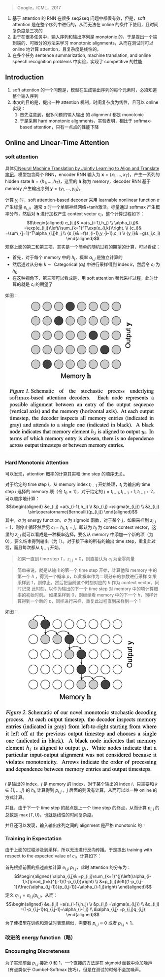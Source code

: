 > Google，ICML，2017

1. 基于 attention 的 RNN 在很多 seq2seq 问题中都很有效，但是，soft attention 是在整个序列中进行的，从而无法在 online 的条件下使用，且时间复杂度是三次的
2. 由于在很多任务中，输入序列和输出序列是 monotonic 的，于是提出一个端到端的、可微分的方法来学习 monotonic alignments，从而在测试时可以 online 地计算 attention，且复杂度是线性的。
3. 在多个任务 sentence summarization, machine translation, and online speech recognition problems 中实验，实现了 competitive 的性能

## Introduction

1. soft attention 的一个问题是，模型在生成输出序列的每个元素时，必须知道整个输入序列
2. 本文的目的是，提出一种 attention 机制，时间复杂度为线性，且可以 online 实现：
	1. 首先注意到，很多问题的输入输出 的 alignment 都是 monotonic 
	2. 于是采用 hard monotonic alignments，实验表明，相比于 softmax-based attention，只有一点点的性能下降

## Online and Linear-Time Attention

### soft attention

具体见[Neural Machine Translation by Jointly Learning to Align and Translate 笔记](Neural%20Machine%20Translation%20by%20Jointly%20Learning%20to%20Align%20and%20Translate%20笔记.md)，模型包含两个 RNN，encoder RNN 输入为 $\mathbf{x}=\left\{x_1, \ldots, x_T\right\}$，产生一系列的 hidden state $\mathbf{h}=\left\{h_1, \ldots, h_T\right\}$，这里的 $\mathbf{h}$ 称为 memory，decoder RNN 基于 memory 产生输出序列 $\mathbf{y}=\left\{y_1, \ldots, y_U\right\}$。

计算 $y_i$ 时，soft attention-based decoder 采用 learnable nonlinear function $a$ 产生标量 $e_{i,j}$，通常 $a$ 时一个单层神经网络+tanh激活。标量通过 softmax 产生概率分布，然后对 $\mathbf{h}$ 进行加权产生 context vector $c_i$，整个计算过程如下：
$$\begin{aligned}
e_{i,j}& =a(s_{i-1},h_j)  \\
\alpha_{i,j}& =\exp(e_{i,j})\left/\sum_{k=1}^T\exp(e_{i,k})\right.  \\
{c_i}& =\sum_{j=1}^T\alpha_{i,j}h_j  \\
{s_i}& =f(s_{i-1},y_{i-1},c_i)  \\
{y_i}& =g(s_i,c_i) 
\end{aligned}$$
观察上面的第二和第三项，其实是一个简单的随机过程的期望的计算，可以看成：
+ 首先，对于每个 memory 中的 $h_j$，概率 $\alpha_{i,j}$ 是独立计算的
+ 然后通过从分布 $k \sim \text { Categorical }\left(\alpha_i\right)$ 中进行采样得到 index $k$，然后令 $c_i$ 为 $h_k$
+ 在这种视角下，第三项可以看成是，用 soft attention 替代采样过程，此时计算的就是 $c_i$ 的期望了

如图：
![](image/Pasted%20image%2020230904165829.png)

### Hard Monotonic Attention 

可以发现，attention 概率的计算其实和 time step 的顺序无关。

对于给定的 time step $i$，从 memory index $t_{i-1}$ 开始处理，$t_{i}$ 为输出的 time step $i$ 选择的 memory 项（令 $t_0=1$），对于给定的 $j=t_{i-1}, t_{i-1}+1, t_{i-1}+2$，可以顺序地计算：
$$\begin{aligned}
&e_{i,j} =a(s_{i-1},h_j)  \\
&p_{i,j} =\sigma(e_{i,j})  \\
&z_{i,j} \sim\operatorname{Bernoulli}(p_{i,j}) 
\end{aligned}$$
其中，$a$ 为 energy function，$\sigma$ 为 sigmoid 函数，对于某个 $j$，如果采样到 $z_{i,j}=1$，则停止循环然后另 $c_i=h_j,t_i=j$，即认为 $h_j$ 为 contex context vector，这里的 $z_{i,j}$ 就可以看成是一种概率选择，要么从 memory 中添加一个新的项（为 0），要么结束得到输出（为 1）。对于接下来的所有的输出 time step，重复此过程，而且每次都从 $t_{i-1}$ 开始。
> 如果一直到 time step $T$，$z_{i,j}=0$，则直接认为 $c_i$ 为全零向量

> 简单来说，就是从输出的第一个 time step 开始，计算他和 memory 中的第一个 $h$ ，得到一个概率 $p$，以此概率作为二项分布的参数进行采样
> 如果采样到 1，则停止，然后把当前这个时刻对应的 $h$ 作为 context vector，同时记录 此时刻，以作为输出的下一个 time step 对 memory 中的项计算概率的初始时刻。
> 如果采样到 0，则继续看 memory 中的下一个 $h$，同样计算得到一个新的 $p$，同样进行采样，重复此过程直到采样到一个 1

如图：
![](image/Pasted%20image%2020230904171102.png)

$i$ 是输出的 index，$j$ 是 memory 的 index，对于某个输出的 index $i$，只需要和 $k\in\{1,\ldots,j\}$ 的 $h_k$ 计算得到 $p_{i,j}$ ，$j$ 后面的则没有计算，从而可以以一种 online 的方式计算。

并且，由于下一个 time step 的起点是上一个 time step 的终点，从而计算 $p_{i,j}$ 的总数是 $\max(T,U)$，也就是线性的时间复杂度。

并且还可以发现，输入输出序列之间的 alignment 是严格 monotonic 的！

###  Training in Expectation

由于上面的过程涉及到采样，所以无法进行反向传播。于是提出  training with respect to the expected value of $c_i$，计算如下：

首先根据前面的描述直接计算 $e_{i,j},p_{i,j}$，此时 attention 的分布为：$$\begin{aligned}
\alpha_{i,j}& =p_{i,j}\sum_{k=1}^{j}\left(\alpha_{i-1,k}\prod_{l=k}^{j-1}(1-p_{i,l})\right)  \\
&=p_{i,j}\left((1-p_{i,j-1})\frac{\alpha_{i,j-1}}{p_{i,j-1}}+\alpha_{i-1,j}\right)
\end{aligned}$$
定义 $q_{i,j}=\alpha_{i,j}/p_{i,j}$，从而：
$$\begin{aligned}
&e_{i,j} =a(s_{i-1},h_j)  \\
&p_{i,j} =\sigma(e_{i,j})  \\
&q_{i,j} =(1-p_{i,j-1})q_{i,j-1}+\alpha_{i-1,j}  \\
&\alpha_{i,j} =p_{i,j}q_{i,j} 
\end{aligned}$$
为了使模型在训练和测试时表现相似，需要有 $p_{i,j}\approx0$ 或者 $p_{i,j}\approx1$。 

### 改进的 energy function（略）

### Encouraging Discreteness

为了实现前面 $p_{i,j}$ 接近 0 和 1，一个直接的方法是在 sigmoid 函数中添加噪声（有点类似于 Gumbel-Softmax 技巧），但是在测试的时候不会加噪声。
